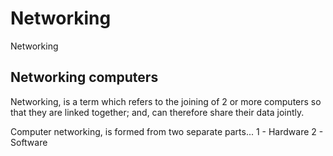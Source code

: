 # Networking
Networking

## Networking computers

Networking, is a term which refers to the joining of 2 or more computers so that they are linked together; and, can therefore share their data jointly.

Computer networking, is formed from two separate parts...
1 - Hardware
2 - Software
